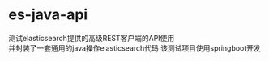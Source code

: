 # es-java-api
测试elasticsearch提供的高级REST客户端的API使用  
并封装了一套通用的java操作elasticsearch代码
该测试项目使用springboot开发
